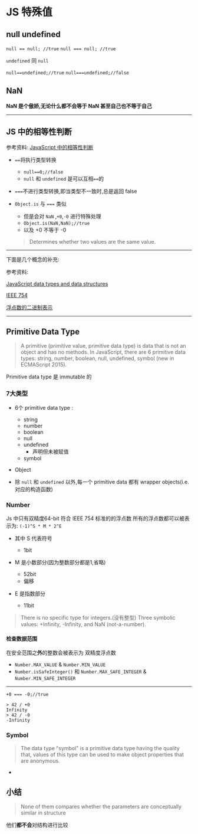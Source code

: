 # JS 特殊值

## null undefined

`null == null; //true`
`null === null; //true`

`undefined` 同 `null`

`null==undefined;//true`
`null===undefined;//false`


## NaN

**NaN 是个傲娇,无论什么都不会等于 NaN 甚至自己也不等于自己**


***

## JS 中的相等性判断

参考资料:
[JavaScript 中的相等性判断](https://developer.mozilla.org/zh-CN/docs/Web/JavaScript/Equality_comparisons_and_sameness)

+ `==`将执行类型转换

	+ `null==0;//false` 
	+ `null` 和 `undefined` 是可以互相`==`的
+ `===`不进行类型转换,即当类型不一致时,总是返回 false
+ `Object.is` 与 `===` 类似

	+ 但是会对 `NaN` ,`+0`,`-0` 进行特殊处理
	+ `Object.is(NaN,NaN);//true`
	+ 以及 +0 不等于 -0

	> Determines whether two values are the same value.

***

下面是几个概念的补充:

参考资料:

[JavaScript data types and data structures](https://developer.mozilla.org/en-US/docs/Web/JavaScript/Data_structures)

[IEEE 754](https://zh.wikipedia.org/wiki/IEEE_754)

[浮点数的二进制表示](http://www.ruanyifeng.com/blog/2010/06/ieee_floating-point_representation.html)

***

## Primitive Data Type

> A primitive (primitive value, primitive data type) is data that is not an object and has no methods. In JavaScript, there are 6 primitive data types: string, number, boolean, null, undefined, symbol (new in ECMAScript 2015).

Primitive data type 是 immutable 的

### 7大类型

+ 6个 primitive data type : 

	+ string
	+ number
	+ boolean
	+ null
	+ undefined
		+ 声明但未被赋值
	+ symbol

+ Object

+ 除 `null` 和 `undefined` 以外,每一个 primitive data 都有 wrapper objects(i.e.对应的构造函数)

### Number

Js 中只有双精度64-bit 符合 IEEE 754 标准的的浮点数
所有的浮点数都可以被表示为:
`(-1)^S * M * 2^E`
+ 其中 S 代表符号 
	+ 1bit 
	
+ M 是小数部分(因为整数部分都是1,省略) 
	+ 52bit
	+ 偏移
	
+ E 是指数部分 
	+ 11bit

> There is no specific type for integers.(没有整型)
> Three symbolic values: +Infinity, -Infinity, and NaN (not-a-number).

#### 检查数据范围

在安全范围之**外**的整数会被表示为 双精度浮点数

+ `Number.MAX_VALUE` & `Number.MIN_VALUE`
+ `Number.isSafeInteger()` 和 `Number.MAX_SAFE_INTEGER` & `Number.MIN_SAFE_INTEGER`

***

`+0 === -0;//true`

```
> 42 / +0
Infinity
> 42 / -0
-Infinity
```


### Symbol

> The data type "symbol" is a primitive data type having the quality that, values of this type can be used to make object properties that are anonymous.

+ 


## 小结

> None of them compares whether the parameters are conceptually similar in structure

他们**都不会**对结构进行比较




















